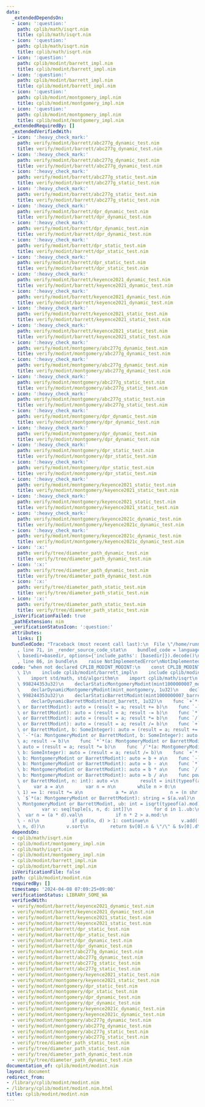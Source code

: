 ```yaml
---
data:
  _extendedDependsOn:
  - icon: ':question:'
    path: cplib/math/isqrt.nim
    title: cplib/math/isqrt.nim
  - icon: ':question:'
    path: cplib/math/isqrt.nim
    title: cplib/math/isqrt.nim
  - icon: ':question:'
    path: cplib/modint/barrett_impl.nim
    title: cplib/modint/barrett_impl.nim
  - icon: ':question:'
    path: cplib/modint/barrett_impl.nim
    title: cplib/modint/barrett_impl.nim
  - icon: ':question:'
    path: cplib/modint/montgomery_impl.nim
    title: cplib/modint/montgomery_impl.nim
  - icon: ':question:'
    path: cplib/modint/montgomery_impl.nim
    title: cplib/modint/montgomery_impl.nim
  _extendedRequiredBy: []
  _extendedVerifiedWith:
  - icon: ':heavy_check_mark:'
    path: verify/modint/barrett/abc277g_dynamic_test.nim
    title: verify/modint/barrett/abc277g_dynamic_test.nim
  - icon: ':heavy_check_mark:'
    path: verify/modint/barrett/abc277g_dynamic_test.nim
    title: verify/modint/barrett/abc277g_dynamic_test.nim
  - icon: ':heavy_check_mark:'
    path: verify/modint/barrett/abc277g_static_test.nim
    title: verify/modint/barrett/abc277g_static_test.nim
  - icon: ':heavy_check_mark:'
    path: verify/modint/barrett/abc277g_static_test.nim
    title: verify/modint/barrett/abc277g_static_test.nim
  - icon: ':heavy_check_mark:'
    path: verify/modint/barrett/dpr_dynamic_test.nim
    title: verify/modint/barrett/dpr_dynamic_test.nim
  - icon: ':heavy_check_mark:'
    path: verify/modint/barrett/dpr_dynamic_test.nim
    title: verify/modint/barrett/dpr_dynamic_test.nim
  - icon: ':heavy_check_mark:'
    path: verify/modint/barrett/dpr_static_test.nim
    title: verify/modint/barrett/dpr_static_test.nim
  - icon: ':heavy_check_mark:'
    path: verify/modint/barrett/dpr_static_test.nim
    title: verify/modint/barrett/dpr_static_test.nim
  - icon: ':heavy_check_mark:'
    path: verify/modint/barrett/keyence2021_dynamic_test.nim
    title: verify/modint/barrett/keyence2021_dynamic_test.nim
  - icon: ':heavy_check_mark:'
    path: verify/modint/barrett/keyence2021_dynamic_test.nim
    title: verify/modint/barrett/keyence2021_dynamic_test.nim
  - icon: ':heavy_check_mark:'
    path: verify/modint/barrett/keyence2021_static_test.nim
    title: verify/modint/barrett/keyence2021_static_test.nim
  - icon: ':heavy_check_mark:'
    path: verify/modint/barrett/keyence2021_static_test.nim
    title: verify/modint/barrett/keyence2021_static_test.nim
  - icon: ':heavy_check_mark:'
    path: verify/modint/montgomery/abc277g_dynamic_test.nim
    title: verify/modint/montgomery/abc277g_dynamic_test.nim
  - icon: ':heavy_check_mark:'
    path: verify/modint/montgomery/abc277g_dynamic_test.nim
    title: verify/modint/montgomery/abc277g_dynamic_test.nim
  - icon: ':heavy_check_mark:'
    path: verify/modint/montgomery/abc277g_static_test.nim
    title: verify/modint/montgomery/abc277g_static_test.nim
  - icon: ':heavy_check_mark:'
    path: verify/modint/montgomery/abc277g_static_test.nim
    title: verify/modint/montgomery/abc277g_static_test.nim
  - icon: ':heavy_check_mark:'
    path: verify/modint/montgomery/dpr_dynamic_test.nim
    title: verify/modint/montgomery/dpr_dynamic_test.nim
  - icon: ':heavy_check_mark:'
    path: verify/modint/montgomery/dpr_dynamic_test.nim
    title: verify/modint/montgomery/dpr_dynamic_test.nim
  - icon: ':heavy_check_mark:'
    path: verify/modint/montgomery/dpr_static_test.nim
    title: verify/modint/montgomery/dpr_static_test.nim
  - icon: ':heavy_check_mark:'
    path: verify/modint/montgomery/dpr_static_test.nim
    title: verify/modint/montgomery/dpr_static_test.nim
  - icon: ':heavy_check_mark:'
    path: verify/modint/montgomery/keyence2021_static_test.nim
    title: verify/modint/montgomery/keyence2021_static_test.nim
  - icon: ':heavy_check_mark:'
    path: verify/modint/montgomery/keyence2021_static_test.nim
    title: verify/modint/montgomery/keyence2021_static_test.nim
  - icon: ':heavy_check_mark:'
    path: verify/modint/montgomery/keyence2021c_dynamic_test.nim
    title: verify/modint/montgomery/keyence2021c_dynamic_test.nim
  - icon: ':heavy_check_mark:'
    path: verify/modint/montgomery/keyence2021c_dynamic_test.nim
    title: verify/modint/montgomery/keyence2021c_dynamic_test.nim
  - icon: ':x:'
    path: verify/tree/diameter_path_dynamic_test.nim
    title: verify/tree/diameter_path_dynamic_test.nim
  - icon: ':x:'
    path: verify/tree/diameter_path_dynamic_test.nim
    title: verify/tree/diameter_path_dynamic_test.nim
  - icon: ':x:'
    path: verify/tree/diameter_path_static_test.nim
    title: verify/tree/diameter_path_static_test.nim
  - icon: ':x:'
    path: verify/tree/diameter_path_static_test.nim
    title: verify/tree/diameter_path_static_test.nim
  _isVerificationFailed: true
  _pathExtension: nim
  _verificationStatusIcon: ':question:'
  attributes:
    links: []
  bundledCode: "Traceback (most recent call last):\n  File \"/home/runner/.local/lib/python3.10/site-packages/onlinejudge_verify/documentation/build.py\"\
    , line 71, in _render_source_code_stat\n    bundled_code = language.bundle(stat.path,\
    \ basedir=basedir, options={'include_paths': [basedir]}).decode()\n  File \"/home/runner/.local/lib/python3.10/site-packages/onlinejudge_verify/languages/nim.py\"\
    , line 86, in bundle\n    raise NotImplementedError\nNotImplementedError\n"
  code: "when not declared CPLIB_MODINT_MODINT:\n    const CPLIB_MODINT_MODINT* =\
    \ 1\n    include cplib/modint/barrett_impl\n    include cplib/modint/montgomery_impl\n\
    \    import std/math, std/algorithm\n    import cplib/math/isqrt\n    declarStaticMontgomeryModint(mint998244353_montgomery,\
    \ 998244353u32)\n    declarStaticMontgomeryModint(mint1000000007_montgomery, 1000000007u32)\n\
    \    declarDynamicMontgomeryModint(mint_montgomery, 1u32)\n    declarStaticBarrettModint(mint998244353_barrett,\
    \ 998244353u32)\n    declarStaticBarrettModint(mint1000000007_barrett, 1000000007u32)\n\
    \    declarDynamicBarrettModint(mint_barrett, 1u32)\n    func `+`*(a, b: MontgomeryModint\
    \ or BarrettModint): auto = (result = a; result += b)\n    func `-`*(a, b: MontgomeryModint\
    \ or BarrettModint): auto = (result = a; result -= b)\n    func `*`*(a, b: MontgomeryModint\
    \ or BarrettModint): auto = (result = a; result *= b)\n    func `/`*(a, b: MontgomeryModint\
    \ or BarrettModint): auto = (result = a; result /= b)\n    func `+`*(a: MontgomeryModint\
    \ or BarrettModint, b: SomeInteger): auto = (result = a; result += b)\n    func\
    \ `-`*(a: MontgomeryModint or BarrettModint, b: SomeInteger): auto = (result =\
    \ a; result -= b)\n    func `*`*(a: MontgomeryModint or BarrettModint, b: SomeInteger):\
    \ auto = (result = a; result *= b)\n    func `/`*(a: MontgomeryModint or BarrettModint,\
    \ b: SomeInteger): auto = (result = a; result /= b)\n    func `+`*(a: SomeInteger,\
    \ b: MontgomeryModint or BarrettModint): auto = b + a\n    func `-`*(a: SomeInteger,\
    \ b: MontgomeryModint or BarrettModint): auto = b - a\n    func `*`*(a: SomeInteger,\
    \ b: MontgomeryModint or BarrettModint): auto = b * a\n    func `/`*(a: SomeInteger,\
    \ b: MontgomeryModint or BarrettModint): auto = b / a\n    func pow*(a: MontgomeryModint\
    \ or BarrettModint, n: int): auto =\n        result = init(typeof(a), 1)\n   \
    \     var a = a\n        var n = n\n        while n > 0:\n            if (n and\
    \ 1) == 1: result *= a\n            a *= a\n            n = (n shr 1)\n    func\
    \ `$`*(a: MontgomeryModint or BarrettModint): string = $(a.val)\n    proc estimate_rational*(a:\
    \ MontgomeryModint or BarrettModint, ub: int = isqrt(typeof(a).mod)): string =\n\
    \        var v: seq[tuple[s, n, d: int]]\n        for d in 1..ub:\n          \
    \  var n = (a * d).val\n            if n * 2 > a.mod:\n                n = - (a.mod\
    \ - n)\n            if gcd(n, d) > 1: continue\n            v.add((n.abs + d,\
    \ n, d))\n        v.sort\n        return $v[0].n & \"/\" & $v[0].d\n"
  dependsOn:
  - cplib/math/isqrt.nim
  - cplib/modint/montgomery_impl.nim
  - cplib/math/isqrt.nim
  - cplib/modint/montgomery_impl.nim
  - cplib/modint/barrett_impl.nim
  - cplib/modint/barrett_impl.nim
  isVerificationFile: false
  path: cplib/modint/modint.nim
  requiredBy: []
  timestamp: '2024-04-08 07:09:25+09:00'
  verificationStatus: LIBRARY_SOME_WA
  verifiedWith:
  - verify/modint/barrett/keyence2021_dynamic_test.nim
  - verify/modint/barrett/keyence2021_dynamic_test.nim
  - verify/modint/barrett/keyence2021_static_test.nim
  - verify/modint/barrett/keyence2021_static_test.nim
  - verify/modint/barrett/dpr_static_test.nim
  - verify/modint/barrett/dpr_static_test.nim
  - verify/modint/barrett/dpr_dynamic_test.nim
  - verify/modint/barrett/dpr_dynamic_test.nim
  - verify/modint/barrett/abc277g_dynamic_test.nim
  - verify/modint/barrett/abc277g_dynamic_test.nim
  - verify/modint/barrett/abc277g_static_test.nim
  - verify/modint/barrett/abc277g_static_test.nim
  - verify/modint/montgomery/keyence2021_static_test.nim
  - verify/modint/montgomery/keyence2021_static_test.nim
  - verify/modint/montgomery/dpr_static_test.nim
  - verify/modint/montgomery/dpr_static_test.nim
  - verify/modint/montgomery/dpr_dynamic_test.nim
  - verify/modint/montgomery/dpr_dynamic_test.nim
  - verify/modint/montgomery/keyence2021c_dynamic_test.nim
  - verify/modint/montgomery/keyence2021c_dynamic_test.nim
  - verify/modint/montgomery/abc277g_dynamic_test.nim
  - verify/modint/montgomery/abc277g_dynamic_test.nim
  - verify/modint/montgomery/abc277g_static_test.nim
  - verify/modint/montgomery/abc277g_static_test.nim
  - verify/tree/diameter_path_static_test.nim
  - verify/tree/diameter_path_static_test.nim
  - verify/tree/diameter_path_dynamic_test.nim
  - verify/tree/diameter_path_dynamic_test.nim
documentation_of: cplib/modint/modint.nim
layout: document
redirect_from:
- /library/cplib/modint/modint.nim
- /library/cplib/modint/modint.nim.html
title: cplib/modint/modint.nim
---
```

